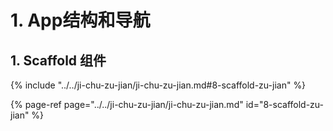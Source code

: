 # 1. App结构和导航

## 1. Scaffold 组件 

{% include "../../ji-chu-zu-jian/ji-chu-zu-jian.md#8-scaffold-zu-jian" %}

{% page-ref page="../../ji-chu-zu-jian/ji-chu-zu-jian.md" id="8-scaffold-zu-jian" %}

